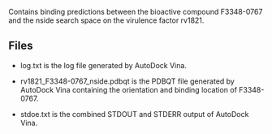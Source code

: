Contains binding predictions between the bioactive compound F3348-0767 and the nside search space on the virulence factor rv1821.

## Files

- log.txt is the log file generated by AutoDock Vina.

- rv1821_F3348-0767_nside.pdbqt is the PDBQT file generated by AutoDock Vina containing the orientation and binding location of F3348-0767.

- stdoe.txt is the combined STDOUT and STDERR output of AutoDock Vina.

